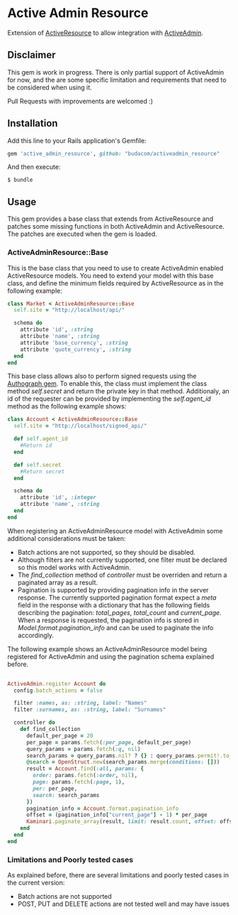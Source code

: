 # Active Admin Resource

Extension of [ActiveResource](https://github.com/rails/activeresource) to allow integration
with [ActiveAdmin](https://github.com/activeadmin/activeadmin).

## Disclaimer

This gem is work in progress. There is only partial support of ActiveAdmin for now, and the are some specific limitation and requirements that need to be considered when using it. 

Pull Requests with improvements are welcomed :)

## Installation

Add this line to your Rails application's Gemfile:

```ruby
gem 'active_admin_resource', github: "budacom/activeadmin_resource"
```

And then execute:

    $ bundle

## Usage

This gem provides a base class that extends from ActiveResource and patches some missing functions in both ActiveAdmin and ActiveResource. The patches are executed when the gem is loaded.

### ActiveAdminResource::Base

This is the base class that you need to use to create ActiveAdmin enabled ActiveResource models. You need to extend your model with this base class, and define the minimum fields required by ActiveResource as in the following example: 

```ruby
class Market < ActiveAdminResource::Base
  self.site = "http://localhost/api/"

  schema do
    attribute 'id', :string
    attribute 'name', :string
    attribute 'base_currency', :string
    attribute 'quote_currency', :string
  end
end
```

This base class allows also to perform signed requests using the [Authograph gem](https://github.com/budacom/authograph/). To enable this, the class must implement the class method *self.secret* and return the private key in that method. Additionaly, an id of the requester can be provided by implementing the *self.agent_id* method as the following example shows:  

```ruby
class Account < ActiveAdminResource::Base
  self.site = "http://localhost/signed_api/"

  def self.agent_id
    #Return id
  end

  def self.secret
    #Return secret
  end

  schema do
    attribute 'id', :integer
    attribute 'name', :string
  end
end

```
When registering an ActiveAdminResource model with ActiveAdmin some additional considerations must be taken:


* Batch actions are not supported, so they should be disabled.
* Although filters are not currently supported, one filter must be declared so this model works with ActiveAdmin.
* The *find_collection* method of *controller* must be overriden and return a paginated array as a result.
* Pagination is supported by providing pagination info in the server response. The currently supported pagination format expect a *meta* field in the response with a dictionary that has the following fields describing the pagination: *total_pages*, *total_count* and *current_page*.
When a response is requested, the pagination info is stored in *Model.format.pagination_info* and can be used to paginate the info accordingly.


The following example shows an ActiveAdminResource model being registered for ActiveAdmin and using the pagination schema explained before. 

```ruby
  
ActiveAdmin.register Account do
  config.batch_actions = false

  filter :names, as: :string, label: "Names"
  filter :surnames, as: :string, label: "Surnames"

  controller do
    def find_collection
      default_per_page = 20
      per_page = params.fetch(:per_page, default_per_page)
      query_params = params.fetch(:q, nil)
      search_params = query_params.nil? ? {} : query_params.permit!.to_h
      @search = OpenStruct.new(search_params.merge(conditions: []))
      result = Account.find(:all, params: {
        order: params.fetch(:order, nil),
        page: params.fetch(:page, 1),
        per: per_page,
        search: search_params
      })
      pagination_info = Account.format.pagination_info
      offset = (pagination_info["current_page"] - 1) * per_page
      Kaminari.paginate_array(result, limit: result.count, offset: offset, total_count: pagination_info["total_count"])
    end
  end
end

```


### Limitations and Poorly tested cases

As explained before, there are several limitations and poorly tested cases in the current version:

* Batch actions are not supported
* POST, PUT and DELETE actions are not tested well and may have issues
